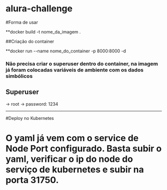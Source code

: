 # alura-challenge
#Forma de usar

**docker build -t nome_da_imagem .

##Criação do container

**docker run --name nome_do_container -p 8000:8000 -d 

### Não precisa criar o superuser dentro do container, na imagem já foram colocadas variáveis de ambiente com os dados simbólicos ###

## Superuser ##

-> root
-> password: 1234

---

#Deploy no Kubernetes

# O yaml já vem com o service de Node Port configurado. Basta subir o yaml, verificar o ip do node do serviço de kubernetes e subir na porta 31750.
